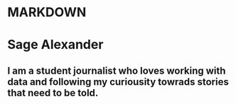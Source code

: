 # MARKDOWN
<h1> Sage Alexander
<h2> I am a student journalist who loves working with data and following my curiousity towrads stories that need to be told.
